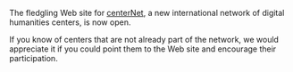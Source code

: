 The fledgling Web site for [centerNet](http://www.digitalhumanities.org/centernet/), a new international network of digital humanities centers, is now open.

If you know of centers that are not already part of the network, we would appreciate it if you could point them to the Web site and encourage their participation.